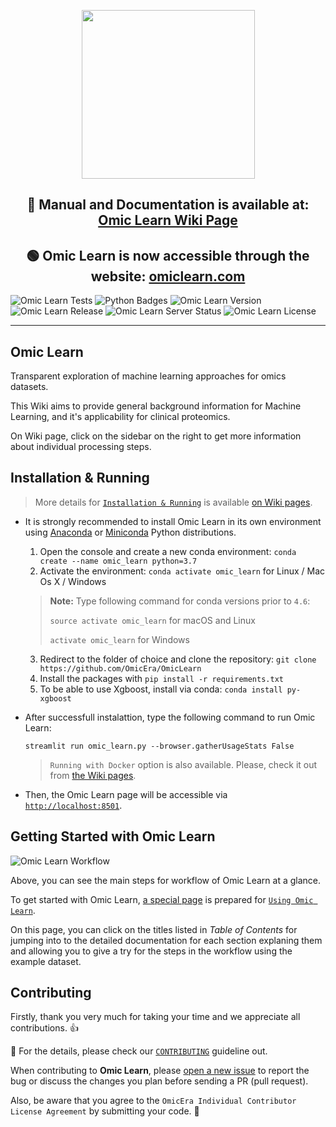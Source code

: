 <p align="center"> <img src="https://user-images.githubusercontent.com/49681382/98436689-68f31b00-20ee-11eb-8fa4-f9836a1e7d4d.png" height="270" width="277" /> </p>
<h2 align="center"> 📰 Manual and Documentation is available at: <a href="https://github.com/OmicEra/OmicLearn/wiki" target="_blank">Omic Learn Wiki Page </a> </h2>
<h2 align="center"> 🟢 Omic Learn is now accessible through the website: <a href="http://omiclearn.com/" target="_blank">omiclearn.com</a> </h2>

![Omic Learn Tests](https://github.com/OmicEra/OmicLearn/workflows/Omic%20Learn%20Tests/badge.svg)
![Python Badges](https://img.shields.io/badge/Tested_with_Python-3.7-blue)
![Omic Learn Version](https://img.shields.io/badge/Release-v1.0.0-orange)
![Omic Learn Release](https://img.shields.io/badge/Release%20Date-November%202020-green)
![Omic Learn Server Status](https://img.shields.io/badge/Server%20Status-up-success)
![Omic Learn License](https://img.shields.io/badge/License-MIT-lightgrey)

---

## Omic Learn

Transparent exploration of machine learning approaches for omics datasets.

This Wiki aims to provide general background information for Machine Learning, and it's applicability for clinical proteomics.

On Wiki page, click on the sidebar on the right to get more information about individual processing steps.

## Installation & Running

> More details for [`Installation & Running`](https://github.com/OmicEra/OmicLearn/wiki/HOW-TO:-Installation-&-Running) is available [on Wiki pages](https://github.com/OmicEra/OmicLearn/wiki/HOW-TO:-Installation-&-Running).

- It is strongly recommended to install Omic Learn in its own environment using [Anaconda](https://docs.conda.io/projects/conda/en/latest/user-guide/install/) or [Miniconda](https://docs.conda.io/en/latest/miniconda.html) Python distributions.

  1. Open the console and create a new conda environment: `conda create --name omic_learn python=3.7`
  2. Activate the environment: `conda activate omic_learn` for Linux / Mac Os X / Windows
  
  
  > **Note:** Type following command for conda versions prior to `4.6`:
  >
  > `source activate omic_learn` for macOS and Linux
  >
  > `activate omic_learn` for Windows

  3. Redirect to the folder of choice and clone the repository: `git clone https://github.com/OmicEra/OmicLearn`
  4. Install the packages with `pip install -r requirements.txt`
  5. To be able to use Xgboost, install via conda: `conda install py-xgboost`

- After successfull instalattion, type the following command to run Omic Learn:

  `streamlit run omic_learn.py --browser.gatherUsageStats False`
  
  > `Running with Docker` option is also available. Please, check it out from [the Wiki pages](https://github.com/OmicEra/OmicLearn/wiki/INSTALLATION-%26-RUNNING/).
  
 - Then, the Omic Learn page will be accessible via [`http://localhost:8501`](http://localhost:8501).

## Getting Started with Omic Learn

![Omic Learn Workflow](https://user-images.githubusercontent.com/49681382/91734594-cb421380-ebb3-11ea-91fa-8acc8826ae7b.png)

Above, you can see the main steps for workflow of Omic Learn at a glance. 

To get started with Omic Learn, [a special page](https://github.com/OmicEra/OmicLearn/wiki/HOW-TO:-Using) is prepared for [`Using Omic Learn`](https://github.com/OmicEra/OmicLearn/wiki/HOW-TO:-Using). 

On this page, you can click on the titles listed in *Table of Contents* for jumping into to the detailed documentation for each section explaning them and allowing you to give a try for the steps in the workflow using the example dataset. 

## Contributing
Firstly, thank you very much for taking your time and we appreciate all contributions. 👍

📰 For the details, please check our [`CONTRIBUTING`](https://github.com/OmicEra/OmicLearn/blob/master/CONTRIBUTING.md) guideline out. 

When contributing to **Omic Learn**, please [open a new issue](https://github.com/OmicEra/OmicLearn/issues/new/choose) to report the bug or discuss the changes you plan before sending a PR (pull request).

Also, be aware that you agree to the `OmicEra Individual Contributor License Agreement` by submitting your code. 🤝
